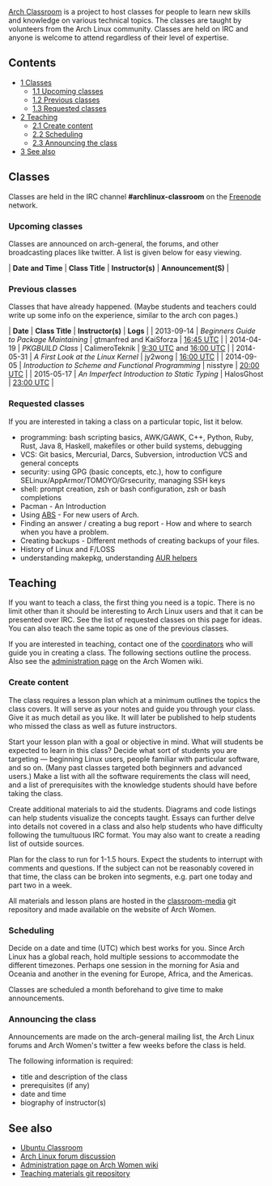[Arch Classroom](https://bbs.archlinux.org/viewtopic.php?id=143671) is a project to host classes for people to learn new skills and knowledge on various technical topics. The classes are taught by volunteers from the Arch Linux community. Classes are held on IRC and anyone is welcome to attend regardless of their level of expertise.

## Contents

*   [1 Classes](#Classes)
    *   [1.1 Upcoming classes](#Upcoming_classes)
    *   [1.2 Previous classes](#Previous_classes)
    *   [1.3 Requested classes](#Requested_classes)
*   [2 Teaching](#Teaching)
    *   [2.1 Create content](#Create_content)
    *   [2.2 Scheduling](#Scheduling)
    *   [2.3 Announcing the class](#Announcing_the_class)
*   [3 See also](#See_also)

## Classes

Classes are held in the IRC channel **#archlinux-classroom** on the [Freenode](http://www.freenode.net/) network.

### Upcoming classes

Classes are announced on arch-general, the forums, and other broadcasting places like twitter. A list is given below for easy viewing.

| **Date and Time** | **Class Title** | **Instructor(s)** | **Announcement(S)** |

### Previous classes

Classes that have already happened. (Maybe students and teachers could write up some info on the experience, similar to the arch con pages.)

| **Date** | **Class Title** | **Instructor(s)** | **Logs** |
| 2013-09-14 | *Beginners Guide to Package Maintaining* | gtmanfred and KaiSforza | [16:45 UTC](https://archwomen.org/media/project_classroom/classlogs/2013-09-14-beginner_pkgbuilds1.txt) |
| 2014-04-19 | *PKGBUILD Class* | CalimeroTeknik | [9:30 UTC](https://archwomen.org/media/project_classroom/classlogs/2014-04-19-pkgbuilds_09%3a30-UTC.txt) and [16:00 UTC](https://archwomen.org/media/project_classroom/classlogs/2014-04-19-pkgbuilds_16%3a00-UTC.txt) |
| 2014-05-31 | *A First Look at the Linux Kernel* | jy2wong | [16:00 UTC](https://archwomen.org/media/project_classroom/classlogs/2014-05-31-a_first_look_at_the_linux_kernel.txt) |
| 2014-09-05 | *Introduction to Scheme and Functional Programming* | nisstyre | [20:00 UTC](https://archwomen.org/media/project_classroom/classlogs/2014-09-05-introduction_to_scheme_and_functional_programming.txt) |
| 2015-05-17 | *An Imperfect Introduction to Static Typing* | HalosGhost | [23:00 UTC](https://archwomen.org/media/project_classroom/classlogs/2015-05-17-an_imperfect_introduction_to_static_typing.txt) |

### Requested classes

If you are interested in taking a class on a particular topic, list it below.

*   programming: bash scripting basics, AWK/GAWK, C++, Python, Ruby, Rust, Java 8, Haskell, makefiles or other build systems, debugging
*   VCS: Git basics, Mercurial, Darcs, Subversion, introduction VCS and general concepts
*   security: using GPG (basic concepts, etc.), how to configure SELinux/AppArmor/TOMOYO/Grsecurity, managing SSH keys
*   shell: prompt creation, zsh or bash configuration, zsh or bash completions
*   Pacman - An Introduction
*   Using [ABS](/index.php/ABS "ABS") - For new users of Arch.
*   Finding an answer / creating a bug report - How and where to search when you have a problem.
*   Creating backups - Different methods of creating backups of your files.
*   History of Linux and F/LOSS
*   understanding makepkg, understanding [AUR helpers](/index.php/AUR_helpers "AUR helpers")

## Teaching

If you want to teach a class, the first thing you need is a topic. There is no limit other than it should be interesting to Arch Linux users and that it can be presented over IRC. See the list of requested classes on this page for ideas. You can also teach the same topic as one of the previous classes.

If you are interested in teaching, contact one of the [coordinators](https://archwomen.org/wiki/projects:classroom:start#coordinators) who will guide you in creating a class. The following sections outline the process. Also see the [administration page](https://archwomen.org/wiki/projects:classroom:start) on the Arch Women wiki.

### Create content

The class requires a lesson plan which at a minimum outlines the topics the class covers. It will serve as your notes and guide you through your class. Give it as much detail as you like. It will later be published to help students who missed the class as well as future instructors.

Start your lesson plan with a goal or objective in mind. What will students be expected to learn in this class? Decide what sort of students you are targeting — beginning Linux users, people familiar with particular software, and so on. (Many past classes targeted both beginners and advanced users.) Make a list with all the software requirements the class will need, and a list of prerequisites with the knowledge students should have before taking the class.

Create additional materials to aid the students. Diagrams and code listings can help students visualize the concepts taught. Essays can further delve into details not covered in a class and also help students who have difficulty following the tumultuous IRC format. You may also want to create a reading list of outside sources.

Plan for the class to run for 1-1.5 hours. Expect the students to interrupt with comments and questions. If the subject can not be reasonably covered in that time, the class can be broken into segments, e.g. part one today and part two in a week.

All materials and lesson plans are hosted in the [classroom-media](https://github.com/archwomen/classroom-media) git repository and made available on the website of Arch Women.

### Scheduling

Decide on a date and time (UTC) which best works for you. Since Arch Linux has a global reach, hold multiple sessions to accommodate the different timezones. Perhaps one session in the morning for Asia and Oceania and another in the evening for Europe, Africa, and the Americas.

Classes are scheduled a month beforehand to give time to make announcements.

### Announcing the class

Announcements are made on the arch-general mailing list, the Arch Linux forums and Arch Women's twitter a few weeks before the class is held.

The following information is required:

*   title and description of the class
*   prerequisites (if any)
*   date and time
*   biography of instructor(s)

## See also

*   [Ubuntu Classroom](https://wiki.ubuntu.com/Classroom)
*   [Arch Linux forum discussion](https://bbs.archlinux.org/viewtopic.php?id=143671)
*   [Administration page on Arch Women wiki](https://archwomen.org/wiki/projects:classroom:start)
*   [Teaching materials git repository](https://github.com/archwomen/classroom-media)